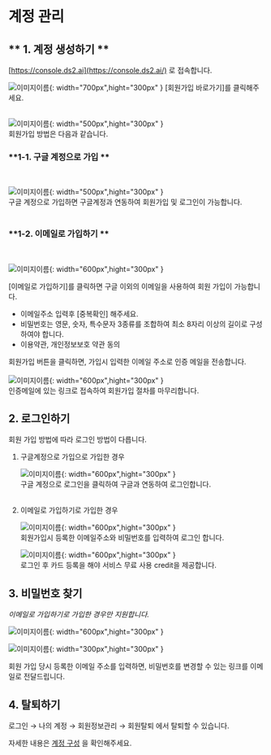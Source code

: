 
# **계정 관리**

## ** 1. 계정 생성하기 **

[https://console.ds2.ai](https://console.ds2.ai/) 로 접속합니다. 

![이미지이름](./image/account_1-1.png){: width="700px",hight="300px" }
[회원가입 바로가기]를 클릭해주세요.  
<br/>
  
![이미지이름](./image/account_1-2.png){: width="500px",hight="300px" }  
회원가입 방법은 다음과 같습니다. 
<br/>

### **1-1. 구글 계정으로 가입 **
<br/>

![이미지이름](./image/account_1-3.png){: width="500px",hight="300px" }  
구글 계정으로 가입하면 구글계정과 연동하여 회원가입 및 로그인이 가능합니다. 
 <br/>
 <br/>

### **1-2. 이메일로 가입하기 **
<br/>

![이미지이름](./image/account_1-4.png){: width="600px",hight="300px" }

[이메일로 가입하기]를 클릭하면 구글 이외의 이메일을 사용하여 회원 가입이 가능합니다.

- 이메일주소 입력후 [중복확인] 해주세요.
- 비밀번호는 영문, 숫자, 특수문자 3종류를 조합하여 최소 8자리 이상의 길이로 구성하여야 합니다.
- 이용약관, 개인정보보호 약관 동의

회원가입 버튼을 클릭하면, 가입시 입력한 이메일 주소로 인증 메일을 전송합니다.   
<br/>
![이미지이름](./image/account_1-5.png){: width="600px",hight="300px" }  
인증메일에 있는 링크로 접속하여 회원가입 절차를 마무리합니다.

## **2. 로그인하기**

회원 가입 방법에 따라 로그인 방법이 다릅니다. 

1. 구글계정으로 가입으로 가입한 경우

    ![이미지이름](./image/account_1-6.png){: width="600px",hight="300px" }  
    구글 계정으로 로그인을 클릭하여 구글과 연동하여 로그인합니다.  
    </br>

2. 이메일로 가입하기로 가입한 경우

    ![이미지이름](./image/account_1-7.png){: width="600px",hight="300px" }  
    회원가입시 등록한 이메일주소와 비밀번호를 입력하여 로그인 합니다.
    </br>

    ![이미지이름](./image/account_1-8.png){: width="600px",hight="300px" }  
    로그인 후 카드 등록을 해야 서비스 무료 사용 credit을 제공합니다. 

## **3. 비밀번호 찾기**

*이메일로 가입하기로 가입한 경우만 지원합니다.*

![이미지이름](./image/account_1-9.png){: width="600px",hight="300px" }

![이미지이름](./image/account_1-10.png){: width="300px",hight="300px" }  

회원 가입 당시 등록한 이메일 주소를 입력하면, 비밀번호를 변경할 수 있는 링크를 이메일로 전달드립니다.

## **4. 탈퇴하기**

로그인 → 나의 계정 → 회원정보관리 → 회원탈퇴 에서 탈퇴할 수 있습니다. 

자세한 내용은 [계정 구성](http://127.0.0.1:8000/account_02_manage/) 을 확인해주세요.
<br>
<br>
<br>
</br>
</br>
</br>